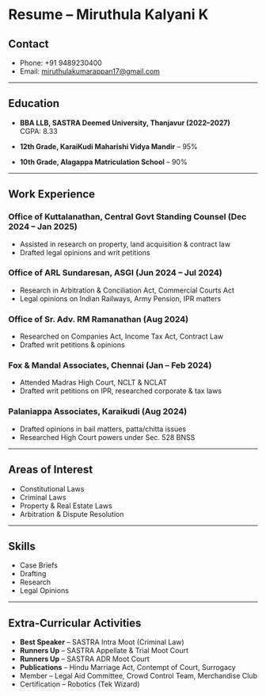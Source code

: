 # Resume – Miruthula Kalyani K

## Contact
- Phone: +91 9489230400
- Email: [miruthulakumarappan17@gmail.com](mailto:miruthulakumarappan17@gmail.com)

---

## Education
- **BBA LLB, SASTRA Deemed University, Thanjavur (2022–2027)**  
  CGPA: 8.33  

- **12th Grade, KaraiKudi Maharishi Vidya Mandir** – 95%  
- **10th Grade, Alagappa Matriculation School** – 90%

---

## Work Experience

### Office of Kuttalanathan, Central Govt Standing Counsel (Dec 2024 – Jan 2025)
- Assisted in research on property, land acquisition & contract law  
- Drafted legal opinions and writ petitions  

### Office of ARL Sundaresan, ASGI (Jun 2024 – Jul 2024)
- Research in Arbitration & Conciliation Act, Commercial Courts Act  
- Legal opinions on Indian Railways, Army Pension, IPR matters  

### Office of Sr. Adv. RM Ramanathan (Aug 2024)
- Researched on Companies Act, Income Tax Act, Contract Law  
- Drafted writ petitions & opinions  

### Fox & Mandal Associates, Chennai (Jan – Feb 2024)
- Attended Madras High Court, NCLT & NCLAT  
- Drafted writ petitions on IPR, researched corporate & tax laws  

### Palaniappa Associates, Karaikudi (Aug 2024)
- Drafted opinions in bail matters, patta/chitta issues  
- Researched High Court powers under Sec. 528 BNSS  

---

## Areas of Interest
- Constitutional Laws  
- Criminal Laws  
- Property & Real Estate Laws  
- Arbitration & Dispute Resolution  

---

## Skills
- Case Briefs  
- Drafting  
- Research  
- Legal Opinions  

---

## Extra-Curricular Activities
- **Best Speaker** – SASTRA Intra Moot (Criminal Law)  
- **Runners Up** – SASTRA Appellate & Trial Moot Court  
- **Runners Up** – SASTRA ADR Moot Court  
- **Publications** – Hindu Marriage Act, Contempt of Court, Surrogacy  
- Member – Legal Aid Committee, Crowd Control Team, Merchandise Club  
- Certification – Robotics (Tek Wizard)  
